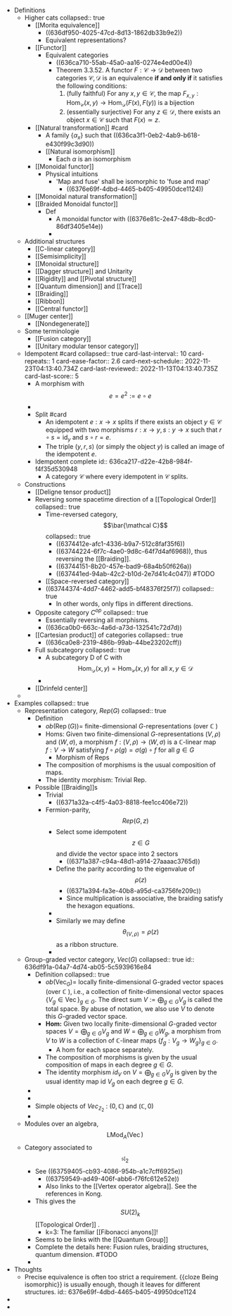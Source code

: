 - Definitions
	- Higher cats
	  collapsed:: true
		- [[Morita equivalence]]
			- ((636df950-4025-47cd-8d13-1862db33b9e2))
			- Equivalent representations?
		- [[Functor]]
			- Equivalent categories
				- ((636ca710-55ab-45a0-aa16-0274e4ed00e4))
				- Theorem 3.3.52. A functor $F: \mathcal{C} \rightarrow \mathcal{D}$ between two categories $\mathcal{C}, \mathcal{D}$ is an equivalence **if and only if** it satisfies the following conditions:
				  1. (fully faithful) For any $x, y \in \mathcal{C}$, the map $F_{x, y}: \operatorname{Hom}_{\mathcal{C}}(x, y) \rightarrow \operatorname{Hom}_{\mathcal{D}}(F(x), F(y))$ is a bijection
				  2. (essentially surjective) For any $z \in \mathcal{D}$, there exists an object $x \in \mathcal{C}$ such that $F(x) \simeq z$.
		- [[Natural transformation]] #card
			- A family $\{\alpha_x\}$ such that ((636ca3f1-0eb2-4ab9-b618-e430f99c3d90))
			- [[Natural isomorphism]]
				- Each $\alpha$ is an isomorphism
		- [[Monoidal functor]]
			- Physical intuitions
				- 'Map and fuse' shall be isomorphic to 'fuse and map'
					- ((6376e69f-4dbd-4465-b405-49950dce1124))
		- [[Monoidal natural transformation]]
		- [[Braided Monoidal functor]]
			- Def
				- A monoidal functor with ((6376e81c-2e47-48db-8cd0-86df3405e14e))
				-
	- Additional structures
		- [[C-linear category]]
		- [[Semisimplicity]]
		- [[Monoidal structure]]
		- [[Dagger structure]] and Unitarity
		- [[Rigidity]] and [[Pivotal structure]]
		- [[Quantum dimension]] and [[Trace]]
		- [[Braiding]]
		- [[Ribbon]]
		- [[Central functor]]
	- [[Muger center]]
		- [[Nondegenerate]]
	- Some terminologie
		- [[Fusion category]]
		- [[Unitary modular tensor category]]
	- Idempotent #card
	  collapsed:: true
	  card-last-interval:: 10
	  card-repeats:: 1
	  card-ease-factor:: 2.6
	  card-next-schedule:: 2022-11-23T04:13:40.734Z
	  card-last-reviewed:: 2022-11-13T04:13:40.735Z
	  card-last-score:: 5
		- A morphism with $$e=e^2:=e \circ e$$
		-
		- Split #card
			- An idempotent $e: x \rightarrow x$ splits if there exists an object $y \in \mathcal{C}$ equipped with two morphisms $r: x \rightarrow y, s: y \rightarrow x$ such that $r \circ s=\mathrm{id}_y$ and $s \circ r=e$.
			- The triple $(y, r, s)$ (or simply the object $y)$ is called an image of the idempotent $e$.
		- Idempotent complete
		  id:: 636ca217-d22e-42b8-984f-f4f35d530948
			- A category $\mathcal{C}$ where every idempotent in $\mathcal{C}$ splits.
	- Constructions
		- [[Deligne tensor product]]
		- Reversing some spacetime direction of a [[Topological Order]]
		  collapsed:: true
			- Time-reversed category, $$\bar{\mathcal C}$$
			  collapsed:: true
				- ((6374412e-afc1-4336-b9a7-512c8faf35f6))
				- ((63744224-6f7c-4ae0-9d8c-64f7d4af6968)), thus reversing the [[Braiding]].
				- ((63744151-8b20-457e-bad9-68a4b50f626a))
				- ((637441ed-94ab-42c2-b10d-2e7d41c4c047)) #TODO
			- [[Space-reversed category]]
			- ((63744374-4dd7-4462-add5-bf48376f25f7))
			  collapsed:: true
				- In other words, only flips in different directions.
		- Opposite category $C^{op}$
		  collapsed:: true
			- Essentially reversing all morphisms.
			- ((636ca0b0-663c-4a6d-a73d-132541c72d7d))
		- [[Cartesian product]] of categories
		  collapsed:: true
			- ((636ca0e8-2319-486b-99ab-44be23202cff))
		- Full subcategory
		  collapsed:: true
			- A subcategory D of C with $$\operatorname{Hom}_{\mathcal{D}}(x, y)=\operatorname{Hom}_{\mathcal{C}}(x, y) \text { for all } x, y \in \mathcal{D}$$
			-
		- [[Drinfeld center]]
	-
- Examples
  collapsed:: true
	- Representation category, $Rep(G)$
	  collapsed:: true
		- Definition
			- $ob(\operatorname{Rep}(G))=$ finite-dimensional $G$-representations (over $\mathbb{C}$ )
			- Homs: Given two finite-dimensional $G$-representations $(V, \rho)$ and $(W, \sigma)$, a morphism $f:(V, \rho) \rightarrow(W, \sigma)$ is a $\mathbb{C}$-linear map $f: V \rightarrow W$ satisfying $f \circ \rho(g)=\sigma(g) \circ f$ for all $g \in G$
				- Morphism of Reps
			- The composition of morphisms is the usual composition of maps.
			- The identity morphism: Trivial Rep.
		- Possible [[Braiding]]s
			- Trivial
				- ((6371a32a-c4f5-4a03-8818-fee1cc406e72))
			- Fermion-parity, $$Rep(G,z)$$
				- Select some idempotent $$z\in G$$ and divide the vector space into 2 sectors
					- ((6371a387-c94a-48d1-a914-27aaaac3765d))
				- Define the parity according to the eigenvalue of $$\rho(z)$$
					- ((6371a394-fa3e-40b8-a95d-ca3756fe209c))
					- Since multiplication is associative, the braiding satisfy the hexagon equations.
				-
				- Similarly we may define $$\theta_{(V,\rho)}=\rho(z)$$ as a ribbon structure.
				-
	- Group-graded vector category, $Vec(G)$
	  collapsed:: true
	  id:: 636df91a-04a7-4d74-ab05-5c5939616e84
		- Definition
		  collapsed:: true
			- $ob(\operatorname{Vec}_G)=$ locally finite-dimensional G-graded vector spaces (over $\mathbb{C}$ ), i.e., a collection of finite-dimensional vector spaces $\left\{V_g \in \operatorname{Vec}\right\}_{g \in G}$. The direct sum $V:=\bigoplus_{g \in G} V_g$ is called the total space. By abuse of notation, we also use $V$ to denote this $G$-graded vector space.
			- **Hom:** Given two locally finite-dimensional $G$-graded vector spaces $V=\bigoplus_{g \in G} V_g$ and $W=\bigoplus_{g \in G} W_g$, a morphism from $V$ to $W$ is a collection of $\mathbb{C}$-linear maps $\left\{f_g: V_g \rightarrow W_g\right\}_{g \in G}$.
				- A hom for each space separately.
			- The composition of morphisms is given by the usual composition of maps in each degree $g \in G$.
			- The identity morphism $id_V$ on $V=\bigoplus_{g \in G} V_g$ is given by the usual identity map id $V_g$ on each degree $g \in G$.
		-
		-
		- Simple objects of $Vec_{\mathbb Z_2}$ : $(0,\mathbb C)$ and $(\mathbb C,0)$
		-
	- Modules over an algebra, $$\operatorname{LMod}_A(\operatorname{Vec})$$
	- Category associated to $$\mathfrak{sl_2}$$
		- See ((63759405-cb93-4086-954b-a1c7cff6925e))
			- ((63759549-ad49-406f-abb6-f76fc612e52e))
			- Also links to the [[Vertex operator algebra]]. See the references in Kong.
		- This gives the $$SU(2)_k$$ [[Topological Order]] .
			- k=3: The familiar [[Fibonacci anyons]]!
		- Seems to be links with the [[Quantum Group]]
		- Complete the details here: Fusion rules, braiding structures, quantum dimension. #TODO
		-
- Thoughts
	- Precise equivalence is often too strict a requirement. {{cloze Being isomorphic}} is usually enough, though it leaves for different structures.
	  id:: 6376e69f-4dbd-4465-b405-49950dce1124
-
-